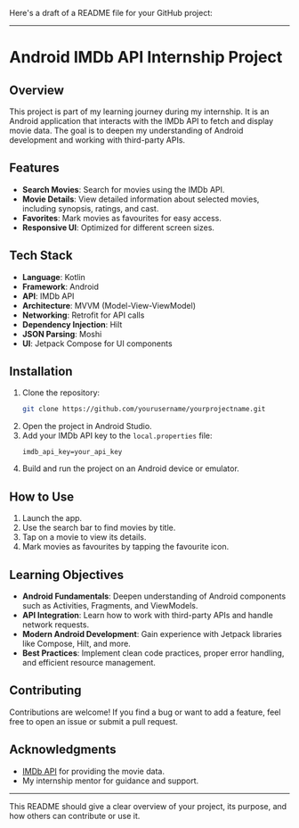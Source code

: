 Here's a draft of a README file for your GitHub project:

---

# Android IMDb API Internship Project

## Overview

This project is part of my learning journey during my internship. It is an Android application that interacts with the IMDb API to fetch and display movie data. The goal is to deepen my understanding of Android development and working with third-party APIs.

## Features

- **Search Movies**: Search for movies using the IMDb API.
- **Movie Details**: View detailed information about selected movies, including synopsis, ratings, and cast.
- **Favorites**: Mark movies as favourites for easy access.
- **Responsive UI**: Optimized for different screen sizes.

## Tech Stack

- **Language**: Kotlin
- **Framework**: Android
- **API**: IMDb API
- **Architecture**: MVVM (Model-View-ViewModel)
- **Networking**: Retrofit for API calls
- **Dependency Injection**: Hilt
- **JSON Parsing**: Moshi
- **UI**: Jetpack Compose for UI components

## Installation

1. Clone the repository:
    ```bash
    git clone https://github.com/yourusername/yourprojectname.git
    ```
2. Open the project in Android Studio.
3. Add your IMDb API key to the `local.properties` file:
    ```properties
    imdb_api_key=your_api_key
    ```
4. Build and run the project on an Android device or emulator.

## How to Use

1. Launch the app.
2. Use the search bar to find movies by title.
3. Tap on a movie to view its details.
4. Mark movies as favourites by tapping the favourite icon.

## Learning Objectives

- **Android Fundamentals**: Deepen understanding of Android components such as Activities, Fragments, and ViewModels.
- **API Integration**: Learn how to work with third-party APIs and handle network requests.
- **Modern Android Development**: Gain experience with Jetpack libraries like Compose, Hilt, and more.
- **Best Practices**: Implement clean code practices, proper error handling, and efficient resource management.

## Contributing

Contributions are welcome! If you find a bug or want to add a feature, feel free to open an issue or submit a pull request.

## Acknowledgments

- [IMDb API](https://www.omdbapi.com/) for providing the movie data.
- My internship mentor for guidance and support.

---

This README should give a clear overview of your project, its purpose, and how others can contribute or use it.
